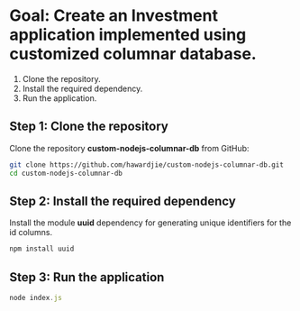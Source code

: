 # Goal: Create an Investment application implemented using customized columnar database.

1. Clone the repository.
2. Install the required dependency.
3. Run the application.

## Step 1: Clone the repository

Clone the repository **custom-nodejs-columnar-db** from GitHub:

```bash
git clone https://github.com/hawardjie/custom-nodejs-columnar-db.git
cd custom-nodejs-columnar-db
```

## Step 2: Install the required dependency

Install the module **uuid** dependency for generating unique identifiers for the id columns.

```javascript
npm install uuid
```

## Step 3: Run the application

```javascript
node index.js
```
